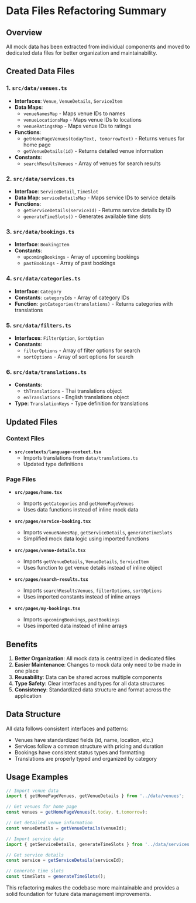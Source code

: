 # Data Files Refactoring Summary

## Overview
All mock data has been extracted from individual components and moved to dedicated data files for better organization and maintainability.

## Created Data Files

### 1. `src/data/venues.ts`
- **Interfaces**: `Venue`, `VenueDetails`, `ServiceItem`
- **Data Maps**: 
  - `venueNamesMap` - Maps venue IDs to names
  - `venueLocationsMap` - Maps venue IDs to locations  
  - `venueRatingsMap` - Maps venue IDs to ratings
- **Functions**:
  - `getHomePageVenues(todayText, tomorrowText)` - Returns venues for home page
  - `getVenueDetails(id)` - Returns detailed venue information
- **Constants**: 
  - `searchResultsVenues` - Array of venues for search results

### 2. `src/data/services.ts`
- **Interface**: `ServiceDetail`, `TimeSlot`
- **Data Map**: `serviceDetailsMap` - Maps service IDs to service details
- **Functions**:
  - `getServiceDetails(serviceId)` - Returns service details by ID
  - `generateTimeSlots()` - Generates available time slots

### 3. `src/data/bookings.ts`
- **Interface**: `BookingItem`
- **Constants**:
  - `upcomingBookings` - Array of upcoming bookings
  - `pastBookings` - Array of past bookings

### 4. `src/data/categories.ts`
- **Interface**: `Category`
- **Constants**: `categoryIds` - Array of category IDs
- **Function**: `getCategories(translations)` - Returns categories with translations

### 5. `src/data/filters.ts`
- **Interfaces**: `FilterOption`, `SortOption`
- **Constants**:
  - `filterOptions` - Array of filter options for search
  - `sortOptions` - Array of sort options for search

### 6. `src/data/translations.ts`
- **Constants**:
  - `thTranslations` - Thai translations object
  - `enTranslations` - English translations object
- **Type**: `TranslationKeys` - Type definition for translations

## Updated Files

### Context Files
- **`src/contexts/language-context.tsx`**
  - Imports translations from `data/translations.ts`
  - Updated type definitions

### Page Files
- **`src/pages/home.tsx`**
  - Imports `getCategories` and `getHomePageVenues`
  - Uses data functions instead of inline mock data

- **`src/pages/service-booking.tsx`**
  - Imports `venueNamesMap`, `getServiceDetails`, `generateTimeSlots`
  - Simplified mock data logic using imported functions

- **`src/pages/venue-details.tsx`**
  - Imports `getVenueDetails`, `VenueDetails`, `ServiceItem`
  - Uses function to get venue details instead of inline object

- **`src/pages/search-results.tsx`**
  - Imports `searchResultsVenues`, `filterOptions`, `sortOptions`
  - Uses imported constants instead of inline arrays

- **`src/pages/my-bookings.tsx`**
  - Imports `upcomingBookings`, `pastBookings`
  - Uses imported data instead of inline arrays

## Benefits

1. **Better Organization**: All mock data is centralized in dedicated files
2. **Easier Maintenance**: Changes to mock data only need to be made in one place
3. **Reusability**: Data can be shared across multiple components
4. **Type Safety**: Clear interfaces and types for all data structures
5. **Consistency**: Standardized data structure and format across the application

## Data Structure

All data follows consistent interfaces and patterns:
- Venues have standardized fields (id, name, location, etc.)
- Services follow a common structure with pricing and duration
- Bookings have consistent status types and formatting
- Translations are properly typed and organized by category

## Usage Examples

```typescript
// Import venue data
import { getHomePageVenues, getVenueDetails } from '../data/venues';

// Get venues for home page
const venues = getHomePageVenues(t.today, t.tomorrow);

// Get detailed venue information
const venueDetails = getVenueDetails(venueId);

// Import service data
import { getServiceDetails, generateTimeSlots } from '../data/services';

// Get service details
const service = getServiceDetails(serviceId);

// Generate time slots
const timeSlots = generateTimeSlots();
```

This refactoring makes the codebase more maintainable and provides a solid foundation for future data management improvements.